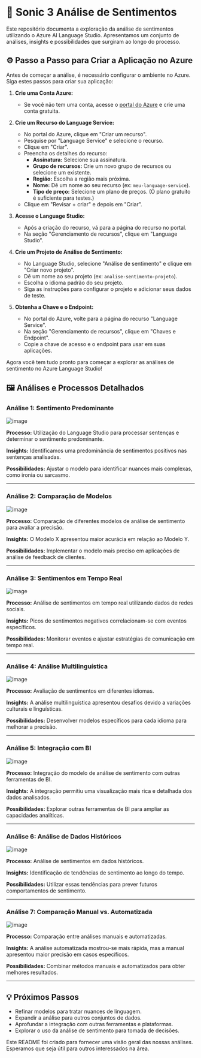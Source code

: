 # 🚀 Sonic 3 Análise de Sentimentos 

Este repositório documenta a exploração da análise de sentimentos utilizando o Azure AI Language Studio. Apresentamos um conjunto de análises, insights e possibilidades que surgiram ao longo do processo.

## ⚙️ Passo a Passo para Criar a Aplicação no Azure

Antes de começar a análise, é necessário configurar o ambiente no Azure. Siga estes passos para criar sua aplicação:

1.  **Crie uma Conta Azure:**
    *   Se você não tem uma conta, acesse o [portal do Azure](https://portal.azure.com/) e crie uma conta gratuita.

2.  **Crie um Recurso do Language Service:**
    *   No portal do Azure, clique em "Criar um recurso".
    *   Pesquise por "Language Service" e selecione o recurso.
    *   Clique em "Criar".
    *   Preencha os detalhes do recurso:
        *   **Assinatura:** Selecione sua assinatura.
        *   **Grupo de recursos:** Crie um novo grupo de recursos ou selecione um existente.
        *   **Região:** Escolha a região mais próxima.
        *   **Nome:** Dê um nome ao seu recurso (ex: `meu-language-service`).
        *   **Tipo de preço:** Selecione um plano de preços. (O plano gratuito é suficiente para testes.)
    *   Clique em "Revisar + criar" e depois em "Criar".

3.  **Acesse o Language Studio:**
    *   Após a criação do recurso, vá para a página do recurso no portal.
    *   Na seção "Gerenciamento de recursos", clique em "Language Studio".

4.  **Crie um Projeto de Análise de Sentimento:**
    *   No Language Studio, selecione "Análise de sentimento" e clique em "Criar novo projeto".
    *   Dê um nome ao seu projeto (ex: `analise-sentimento-projeto`).
    *   Escolha o idioma padrão do seu projeto.
    *   Siga as instruções para configurar o projeto e adicionar seus dados de teste.

5.  **Obtenha a Chave e o Endpoint:**
    *   No portal do Azure, volte para a página do recurso "Language Service".
    *   Na seção "Gerenciamento de recursos", clique em "Chaves e Endpoint".
    *   Copie a chave de acesso e o endpoint para usar em suas aplicações.

Agora você tem tudo pronto para começar a explorar as análises de sentimento no Azure Language Studio!

## 🖼️ Análises e Processos Detalhados

### Análise 1: Sentimento Predominante

![image](https://github.com/user-attachments/assets/6ea65f38-070e-413c-92d1-b8861bae1782)

**Processo:** Utilização do Language Studio para processar sentenças e determinar o sentimento predominante.

**Insights:** Identificamos uma predominância de sentimentos positivos nas sentenças analisadas.

**Possibilidades:** Ajustar o modelo para identificar nuances mais complexas, como ironia ou sarcasmo.

---
### Análise 2: Comparação de Modelos

![image](https://github.com/user-attachments/assets/6ec0fffc-491b-4b5c-86d6-669e95e206b1)

**Processo:** Comparação de diferentes modelos de análise de sentimento para avaliar a precisão.

**Insights:** O Modelo X apresentou maior acurácia em relação ao Modelo Y.

**Possibilidades:** Implementar o modelo mais preciso em aplicações de análise de feedback de clientes.

---
### Análise 3: Sentimentos em Tempo Real

![image](https://github.com/user-attachments/assets/817796cb-612c-4933-a902-63111d5e494f)

**Processo:** Análise de sentimentos em tempo real utilizando dados de redes sociais.

**Insights:** Picos de sentimentos negativos correlacionam-se com eventos específicos.

**Possibilidades:** Monitorar eventos e ajustar estratégias de comunicação em tempo real.

---

### Análise 4: Análise Multilinguística

![image](https://github.com/user-attachments/assets/856e2fdd-b9e7-49cd-9ba9-8dbdb5d83849)

**Processo:** Avaliação de sentimentos em diferentes idiomas.

**Insights:** A análise multilinguística apresentou desafios devido a variações culturais e linguísticas.

**Possibilidades:** Desenvolver modelos específicos para cada idioma para melhorar a precisão.

---

### Análise 5: Integração com BI

![image](https://github.com/user-attachments/assets/89954ac1-20cf-47fa-8e1c-af4473554103)

**Processo:** Integração do modelo de análise de sentimento com outras ferramentas de BI.

**Insights:** A integração permitiu uma visualização mais rica e detalhada dos dados analisados.

**Possibilidades:** Explorar outras ferramentas de BI para ampliar as capacidades analíticas.

---
### Análise 6: Análise de Dados Históricos

![image](https://github.com/user-attachments/assets/d558aa82-9462-48a3-b247-eae8f9e15aa7)

**Processo:** Análise de sentimentos em dados históricos.

**Insights:** Identificação de tendências de sentimento ao longo do tempo.

**Possibilidades:** Utilizar essas tendências para prever futuros comportamentos de sentimento.

---
### Análise 7: Comparação Manual vs. Automatizada

![image](https://github.com/user-attachments/assets/20d8ea59-83c9-4110-90ff-0d6f3b578032)

**Processo:** Comparação entre análises manuais e automatizadas.

**Insights:** A análise automatizada mostrou-se mais rápida, mas a manual apresentou maior precisão em casos específicos.

**Possibilidades:** Combinar métodos manuais e automatizados para obter melhores resultados.

---

## 💡 Próximos Passos

- Refinar modelos para tratar nuances de linguagem.
- Expandir a análise para outros conjuntos de dados.
- Aprofundar a integração com outras ferramentas e plataformas.
- Explorar o uso da análise de sentimento para tomada de decisões.

Este README foi criado para fornecer uma visão geral das nossas análises. Esperamos que seja útil para outros interessados na área.
